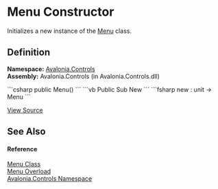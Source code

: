 # Menu Constructor


Initializes a new instance of the <a href="T_Avalonia_Controls_Menu">Menu</a> class.



## Definition
**Namespace:** <a href="N_Avalonia_Controls">Avalonia.Controls</a>  
**Assembly:** Avalonia.Controls (in Avalonia.Controls.dll)

<Tabs groupId="api-code-preview">
<TabItem value="csharp" label="C#">
```csharp
public Menu()
```
</TabItem>
<TabItem value="vb" label="VB">
```vb
Public Sub New
```
</TabItem>
<TabItem value="fsharp" label="F#">
```fsharp
new : unit -> Menu
```
</TabItem>
</Tabs>



<a href="https://github.com/AvaloniaUI/Avalonia/tree/master/src/Avalonia.Controls/Menu.cs#L22" title="View the source code">View Source</a>



## See Also


#### Reference
<a href="T_Avalonia_Controls_Menu">Menu Class</a>  
<a href="Overload_Avalonia_Controls_Menu__ctor">Menu Overload</a>  
<a href="N_Avalonia_Controls">Avalonia.Controls Namespace</a>  

